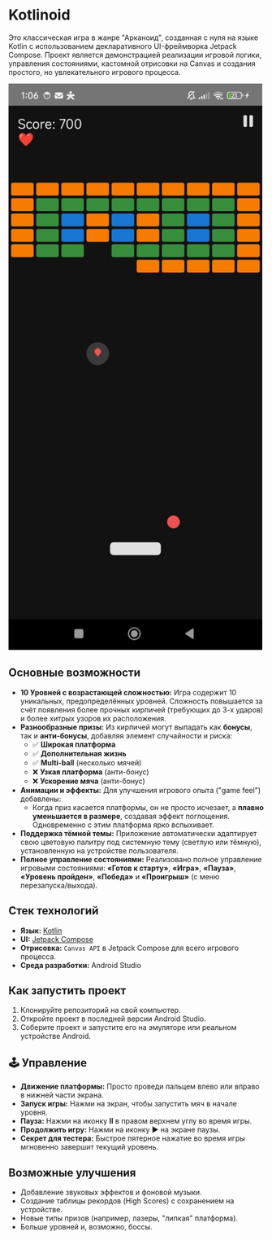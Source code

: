 # Kotlinoid

Это классическая игра в жанре "Арканоид", созданная с нуля на языке Kotlin с использованием декларативного UI-фреймворка Jetpack Compose. Проект является демонстрацией реализации игровой логики, управления состояниями, кастомной отрисовки на Canvas и создания простого, но увлекательного игрового процесса.

[<img src="screenshots/screenshot.jpg" alt="Скриншот игры" width="500"/>](screenshots/screenshot.jpg)

## Основные возможности

* **10 Уровней с возрастающей сложностью:** Игра содержит 10 уникальных, предопределённых уровней. Сложность повышается за счёт появления более прочных кирпичей (требующих до 3-х ударов) и более хитрых узоров их расположения.
* **Разнообразные призы:** Из кирпичей могут выпадать как **бонусы**, так и **анти-бонусы**, добавляя элемент случайности и риска:
    * ✅ **Широкая платформа**
    * ✅ **Дополнительная жизнь**
    * ✅ **Multi-ball** (несколько мячей)
    * ❌ **Узкая платформа** (анти-бонус)
    * ❌ **Ускорение мяча** (анти-бонус)
* **Анимации и эффекты:** Для улучшения игрового опыта ("game feel") добавлены:
    * Когда приз касается платформы, он не просто исчезает, а **плавно уменьшается в размере**, создавая эффект поглощения. Одновременно с этим платформа ярко вспыхивает.
* **Поддержка тёмной темы:** Приложение автоматически адаптирует свою цветовую палитру под системную тему (светлую или тёмную), установленную на устройстве пользователя.
* **Полное управление состояниями:** Реализовано полное управление игровыми состояниями: **«Готов к старту»**, **«Игра»**, **«Пауза»**, **«Уровень пройден»**, **«Победа»** и **«Проигрыш»** (с меню перезапуска/выхода).

## Стек технологий

* **Язык:** [Kotlin](https://kotlinlang.org/)
* **UI:** [Jetpack Compose](https://developer.android.com/jetpack/compose)
* **Отрисовка:** `Canvas API` в Jetpack Compose для всего игрового процесса.
* **Среда разработки:** Android Studio

## Как запустить проект

1.  Клонируйте репозиторий на свой компьютер.
2.  Откройте проект в последней версии Android Studio.
3.  Соберите проект и запустите его на эмуляторе или реальном устройстве Android.

## 🕹️ Управление

* **Движение платформы:** Просто проведи пальцем влево или вправо в нижней части экрана.
* **Запуск игры:** Нажми на экран, чтобы запустить мяч в начале уровня.
* **Пауза:** Нажми на иконку **II** в правом верхнем углу во время игры.
* **Продолжить игру:** Нажми на иконку **▶** на экране паузы.
* **Секрет для тестера:** Быстрое пятерное нажатие во время игры мгновенно завершит текущий уровень.

## Возможные улучшения

* Добавление звуковых эффектов и фоновой музыки.
* Создание таблицы рекордов (High Scores) с сохранением на устройстве.
* Новые типы призов (например, лазеры, "липкая" платформа).
* Больше уровней и, возможно, боссы.
